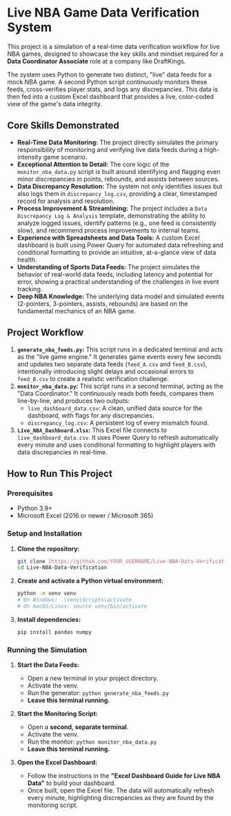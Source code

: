 # Live NBA Game Data Verification System

This project is a simulation of a real-time data verification workflow for live NBA games, designed to showcase the key skills and mindset required for a **Data Coordinator Associate** role at a company like DraftKings.

The system uses Python to generate two distinct, "live" data feeds for a mock NBA game. A second Python script continuously monitors these feeds, cross-verifies player stats, and logs any discrepancies. This data is then fed into a custom Excel dashboard that provides a live, color-coded view of the game's data integrity.

## Core Skills Demonstrated

* **Real-Time Data Monitoring:** The project directly simulates the primary responsibility of monitoring and verifying live data feeds during a high-intensity game scenario.
* **Exceptional Attention to Detail:** The core logic of the `monitor_nba_data.py` script is built around identifying and flagging even minor discrepancies in points, rebounds, and assists between sources.
* **Data Discrepancy Resolution:** The system not only identifies issues but also logs them in `discrepancy_log.csv`, providing a clear, timestamped record for analysis and resolution.
* **Process Improvement & Streamlining:** The project includes a `Data Discrepancy Log & Analysis` template, demonstrating the ability to analyze logged issues, identify patterns (e.g., one feed is consistently slow), and recommend process improvements to internal teams.
* **Experience with Spreadsheets and Data Tools:** A custom Excel dashboard is built using Power Query for automated data refreshing and conditional formatting to provide an intuitive, at-a-glance view of data health.
* **Understanding of Sports Data Feeds:** The project simulates the behavior of real-world data feeds, including latency and potential for error, showing a practical understanding of the challenges in live event tracking.
* **Deep NBA Knowledge:** The underlying data model and simulated events (2-pointers, 3-pointers, assists, rebounds) are based on the fundamental mechanics of an NBA game.

## Project Workflow

1.  **`generate_nba_feeds.py`:** This script runs in a dedicated terminal and acts as the "live game engine." It generates game events every few seconds and updates two separate data feeds (`feed_A.csv` and `feed_B.csv`), intentionally introducing slight delays and occasional errors to `feed_B.csv` to create a realistic verification challenge.
2.  **`monitor_nba_data.py`:** This script runs in a second terminal, acting as the "Data Coordinator." It continuously reads both feeds, compares them line-by-line, and produces two outputs:
    * `live_dashboard_data.csv`: A clean, unified data source for the dashboard, with flags for any discrepancies.
    * `discrepancy_log.csv`: A persistent log of every mismatch found.
3.  **`Live_NBA_Dashboard.xlsx`:** This Excel file connects to `live_dashboard_data.csv`. It uses Power Query to refresh automatically every minute and uses conditional formatting to highlight players with data discrepancies in real-time.

## How to Run This Project

### Prerequisites

* Python 3.9+
* Microsoft Excel (2016 or newer / Microsoft 365)

### Setup and Installation

1.  **Clone the repository:**
    ```bash
    git clone [https://github.com/YOUR_USERNAME/Live-NBA-Data-Verification.git](https://github.com/YOUR_USERNAME/Live-NBA-Data-Verification.git)
    cd Live-NBA-Data-Verification
    ```
2.  **Create and activate a Python virtual environment:**
    ```bash
    python -m venv venv
    # On Windows: .\venv\Scripts\activate
    # On macOS/Linux: source venv/bin/activate
    ```
3.  **Install dependencies:**
    ```bash
    pip install pandas numpy
    ```

### Running the Simulation

1.  **Start the Data Feeds:**
    * Open a new terminal in your project directory.
    * Activate the venv.
    * Run the generator: `python generate_nba_feeds.py`
    * **Leave this terminal running.**

2.  **Start the Monitoring Script:**
    * Open a **second, separate terminal**.
    * Activate the venv.
    * Run the monitor: `python monitor_nba_data.py`
    * **Leave this terminal running.**

3.  **Open the Excel Dashboard:**
    * Follow the instructions in the **"Excel Dashboard Guide for Live NBA Data"** to build your dashboard.
    * Once built, open the Excel file. The data will automatically refresh every minute, highlighting discrepancies as they are found by the monitoring script.